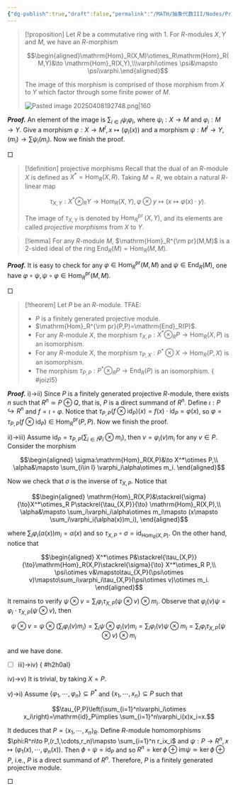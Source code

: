 ```yaml
---
{"dg-publish":true,"draft":false,"permalink":"/MATH/抽象代数III/Nodes/Projective Morphism/","dgPassFrontmatter":true}
---
```



> [!proposition]
> Let $R$ be a commutative ring with $1$. For $R$-modules $X,Y$ and $M$, we have an $R$-morphism 
> 
> $$\begin{aligned}\mathrm{Hom}_R(X,M)\otimes_R\mathrm{Hom}_R(M,Y)&\to \mathrm{Hom}_R(X,Y),\\\varphi\otimes \psi&\mapsto \psi\varphi.\end{aligned}$$
> 
> The image of this morphism is comprised of those morphism from $X$ to $Y$ which factor through some finite power of $M$.
> 
> ![Pasted image 20250408192748.png|160](/img/user/%E9%99%84%E4%BB%B6/Pasted%20image%2020250408192748.png)

**_Proof._**
An element of the image is $\sum_{i\in I}\psi_i\varphi_i$, where $\psi_i:X\to M$ and $\varphi_i:M\to Y$. Give a morphism $\varphi:X\to M^I,x\mapsto (\varphi_i(x))$ and a morphism $\psi:M^I\to Y,(m_i)\to \sum \psi_i(m_i)$. Now we finish the proof.
<p align="left">□</p>



> [!definition] projective morphisms
> Recall that the dual of an $R$-module $X$ is defined as $X^*=\operatorname{Hom}_R(X, R)$. Taking $M=R$, we obtain a natural $R$-linear map
> 
> $$\tau_{X, Y}: X^* \otimes_R Y \longrightarrow \operatorname{Hom}_R(X, Y),  \varphi \otimes y \mapsto(x \mapsto \varphi(x) \cdot y).$$
> 
> The image of $\tau_{X,Y}$ is denoted by $\operatorname{Hom}_R^{\text {pr }}(X, Y)$, and its elements are called *projective morphisms* from $X$ to $Y$. 

> [!lemma]
> For any $R$-module $M$, $\mathrm{Hom}_R^{\rm pr}(M,M)$ is a $2$-sided ideal of the ring $\mathrm{End}_R(M)=\mathrm{Hom}_R(M,M)$. 

**_Proof._**
It is easy to check for any $\varphi\in \mathrm{Hom}_R^\mathrm{pr}(M,M)$ and $\psi\in\mathrm{End}_R(M)$, one have $\varphi\circ \psi,\psi\circ\varphi\in \mathrm{Hom}_R^\mathrm{pr}(M,M)$.  
<p align="left">□</p>


> [!theorem] 
> Let $P$ be an $R$-module. TFAE:
> - $P$ is a finitely generated projective module.
> - $\mathrm{Hom}_R^{\rm pr}(P,P)=\mathrm{End}_R(P)$.
> - For any $R$-module $X$, the morphism $\tau_{X,P}:X^*\otimes_R P\to \mathrm{Hom}_R(X,P)$ is an isomorphism.
> - For any $R$-module $X$, the morphism $\tau_{P,X}:P^*\otimes X\to\mathrm{Hom}_R(P,X)$ is an isomorphism.
> - The morphism $\tau_{P,P}:P^*\otimes_R P\to \mathrm{End}_R(P)$ is an isomorphism. 
{ #joizl5}


**_Proof._**
i)->ii) Since $P$ is a finitely generated projective $R$-module, there exists $n$ such that $R^n\simeq P\oplus Q$, that is, $P$ is a direct summand of $R^n$. Define $\iota:P\hookrightarrow R^n$ and $f=\iota\circ \varphi$. Notice that $\tau_{P,P}(f\otimes \mathrm{id}_P)(x)=f(x)\cdot\mathrm{id}_P=\varphi(x)$, so $\varphi=\tau_{P,P}(f\otimes \mathrm{id}_P)\in\mathrm{Hom}_R^\mathrm{pr}(P,P)$. Now we finish the proof. 

ii)->iii) Assume $\mathrm{id}_P=\tau_{P,P}(\sum_{i\in I}\varphi_i\otimes m_i)$, then $v=\varphi_i(v)m_i$ for any $v\in P$. Consider the morphism 

$$\begin{aligned}
\sigma:\mathrm{Hom}_R(X,P)&\to X^*\otimes P,\\
\alpha&\mapsto \sum_{i\in I} \varphi_i\alpha\otimes m_i.
\end{aligned}$$

Now we check that $\sigma$ is the inverse of $\tau_{X,P}$. Notice that

$$\begin{aligned}
\mathrm{Hom}_R(X,P)&\stackrel{\sigma}{\to}X^*\otimes_R P\stackrel{\tau_{X,P}}{\to} \mathrm{Hom}_R(X,P),\\
\alpha&\mapsto \sum_i\varphi_i\alpha\otimes m_i\mapsto (x\mapsto \sum_i\varphi_i(\alpha(x))m_i),
\end{aligned}$$

where $\sum_i\varphi_i(\alpha(x))m_i=\alpha(x)$ and so $\tau_{X,P}\circ \sigma=\mathrm{id}_{\mathrm{Hom}_R(X,P)}$. On the other hand, notice that 

$$\begin{aligned}
X^*\otimes P&\stackrel{\tau_{X,P}}{\to}\mathrm{Hom}_R(X,P)\stackrel{\sigma}{\to} X^*\otimes_R P,\\
\psi\otimes v&\mapsto\tau_{X,P}(\psi\otimes v)\mapsto\sum_i\varphi_i\tau_{X,P}(\psi\otimes v)\otimes m_i.
\end{aligned}$$

It remains to verify $\psi\otimes v=\sum_i\varphi_i\tau_{X,P}(\psi\otimes v)\otimes m_i$. Observe that $\varphi_i(v)\psi=\varphi_i\cdot \tau_{X,P}(\psi\otimes v)$, then 

$$\psi\otimes v=\psi\otimes(\sum_i \varphi_i(v)m_i)=\sum_i\psi\otimes\varphi_i(v)m_i=\sum_i\varphi_i(v)\psi\otimes m_i=\sum_i\varphi_i\tau_{X,P}(\psi\otimes v)\otimes m_i$$

and we have done. 

- [ ] iii)->iv) 
{ #h2h0al}


iv)->v) It is trivial, by taking $X=P$. 

v)->i) Assume $\{\varphi_1,\cdots,\varphi_n\}\subseteq P^*$ and $\{x_1,\cdots,x_n\}\subseteq P$ such that

$$\tau_{P,P}\left(\sum_{i=1}^n\varphi_i\otimes x_i\right)=\mathrm{id}_P\implies \sum_{i=1}^n\varphi_i(x)x_i=x.$$

It deduces that $P=\left\langle x_1,\cdots,x_n\right\rangle_R$. Define $R$-module homomorphisms $\phi:R^n\to P,(r_1,\cdots,r_n)\mapsto \sum_{i=1}^n r_ix_i$ and $\psi:P\to R^n,x\mapsto(\varphi_1(x),\cdots,\varphi_n(x))$. Then $\phi\circ\psi=\mathrm{id}_P$ and so $R^n=\ker\phi\oplus \mathrm{im}\psi\simeq \ker\phi\oplus P$, i.e., $P$ is a direct summand of $R^n$. Therefore, $P$ is a finitely generated projective module. 
<p align="left">□</p>
